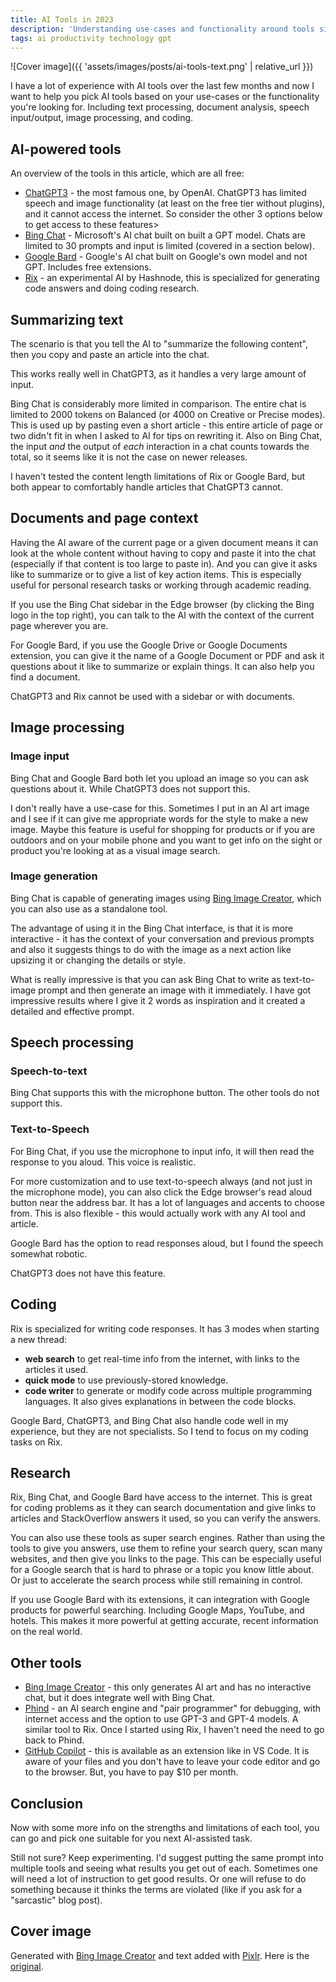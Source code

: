 ```yaml
---
title: AI Tools in 2023
description: 'Understanding use-cases and functionality around tools similar to GPT'
tags: ai productivity technology gpt
---
```


![Cover image]({{ 'assets/images/posts/ai-tools-text.png' | relative_url }})

I have a lot of experience with AI tools over the last few months and now I want to help you pick AI tools based on your use-cases or the functionality you're looking for. Including text processing, document analysis, speech input/output, image processing, and coding.

## AI-powered tools

An overview of the tools in this article, which are all free:

- [ChatGPT3](https://chat.openai.com/) - the most famous one, by OpenAI. ChatGPT3 has limited speech and image functionality (at least on the free tier without plugins), and it cannot access the internet. So consider the other 3 options below to get access to these features>
- [Bing Chat](https://www.bing.com/search?q=Bing+AI&showconv=1&FORM=hpcodx) - Microsoft's AI chat built on built a GPT model. Chats are limited to 30 prompts and input is limited (covered in a section below).
- [Google Bard](https://bard.google.com) - Google's AI chat built on Google's own model and not GPT. Includes free extensions.
- [Rix](https://hashnode.com/rix/) - an experimental AI by Hashnode, this is specialized for generating code answers and doing coding research.


## Summarizing text

The scenario is that you tell the AI to "summarize the following content", then you copy and paste an article into the chat.

This works really well in ChatGPT3, as it handles a very large amount of input.

Bing Chat is considerably more limited in comparison. The entire chat is limited to 2000 tokens on Balanced (or 4000 on Creative or Precise modes). This is used up by pasting even a short article - this entire article of page or two didn't fit in when I asked to AI for tips on rewriting it. Also on Bing Chat, the input _and_ the output of _each_ interaction in a chat counts towards the total, so it seems like it is not the case on newer releases.

I haven't tested the content length limitations of Rix or Google Bard, but both appear to comfortably handle articles that ChatGPT3 cannot.


## Documents and page context

Having the AI aware of the current page or a given document means it can look at the whole content without having to copy and paste it into the chat (especially if that content is too large to paste in). And you can give it asks like to summarize or to give a list of key action items. This is especially useful for personal research tasks or working through academic reading.

If you use the Bing Chat sidebar in the Edge browser (by clicking the Bing logo in the top right), you can talk to the AI with the context of the current page wherever you are.

For Google Bard, if you use the Google Drive or Google Documents extension, you can give it the name of a Google Document or PDF and ask it questions about it like to summarize or explain things. It can also help you find a document.

ChatGPT3 and Rix cannot be used with a sidebar or with documents.

## Image processing

### Image input

Bing Chat and Google Bard both let you upload an image so you can ask questions about it. While ChatGPT3 does not support this.

I don't really have a use-case for this. Sometimes I put in an AI art image and I see if it can give me appropriate words for the style to make a new image. Maybe this feature is useful for shopping for products or if you are outdoors and on your mobile phone and you want to get info on the sight or product you're looking at as a visual image search.

### Image generation

Bing Chat is capable of generating images using [Bing Image Creator][], which you can also use as a standalone tool.

The advantage of using it in the Bing Chat interface, is that it is more interactive - it has the context of your conversation and previous prompts and also it suggests things to do with the image as a next action like upsizing it or changing the details or style.

What is really impressive is that you can ask Bing Chat to write as text-to-image prompt and then generate an image with it immediately. I have got impressive results where I give it 2 words as inspiration and it created a detailed and effective prompt.

## Speech processing

### Speech-to-text

Bing Chat supports this with the microphone button. The other tools do not support this.

### Text-to-Speech

For Bing Chat, if you use the microphone to input info, it will then read the response to you aloud. This voice is realistic.

 For more customization and to use text-to-speech always (and not just in the microphone mode), you can also click the Edge browser's read aloud button near the address bar. It has a lot of languages and accents to choose from. This is also flexible - this would actually work with any AI tool and article.

Google Bard has the option to read responses aloud, but I found the speech somewhat robotic.

ChatGPT3 does not have this feature.

## Coding

Rix is specialized for writing code responses. It has 3 modes when starting a new thread:

- **web search** to get real-time info from the internet, with links to the articles it used.
- **quick mode** to use previously-stored knowledge.
- **code writer** to generate or modify code across multiple programming languages. It also gives explanations in between the code blocks.

Google Bard, ChatGPT3, and Bing Chat also handle code well in my experience, but they are not specialists. So I tend to focus on my coding tasks on Rix.


## Research

Rix, Bing Chat, and Google Bard have access to the internet. This is great for coding problems as it they can search documentation and give links to articles and StackOverflow answers it used, so you can verify the answers.

You can also use these tools as super search engines. Rather than using the tools to give you answers, use them to refine your search query, scan many websites, and then give you links to the page. This can be especially useful for a Google search that is hard to phrase or a topic you know little about. Or just to accelerate the search process while still remaining in control.

If you use Google Bard with its extensions, it can integration with Google products for powerful searching. Including Google Maps, YouTube, and hotels. This makes it more powerful at getting accurate, recent information on the real world.


## Other tools

- [Bing Image Creator][] - this only generates AI art and has no interactive chat, but it does integrate well with Bing Chat.
- [Phind](https://www.phind.com/) - an AI search engine and "pair programmer" for debugging, with internet access and the option to use GPT-3 and GPT-4 models. A similar tool to Rix. Once I started using Rix, I haven't need the need to go back to Phind.
- [GitHub Copilot](https://github.com/features/copilot) - this is available as an extension like in VS Code. It is aware of your files and you don't have to leave your code editor and go to the browser. But, you have to pay $10 per month.


## Conclusion

Now with some more info on the strengths and limitations of each tool, you can go and pick one suitable for you next AI-assisted task.

Still not sure? Keep experimenting. I'd suggest putting the same prompt into multiple tools and seeing what results you get out of each. Sometimes one will need a lot of instruction to get good results. Or one will refuse to do something because it thinks the terms are violated (like if you ask for a "sarcastic" blog post).


## Cover image

Generated with [Bing Image Creator] and text added with [Pixlr](https://pixlr.com/x/#editor). Here is the [original](https://www.bing.com/images/create/horizontal-banner-for-blog-post-on-devto-about-ai/653e968c28fe4b7b87fc1c42bd8eda5a?id=QLslVZgVB4dBniYXnA%2b3Bw%3d%3d&view=detailv2&idpp=genimg&FORM=GCRIDP&ajaxhist=0&ajaxserp=0).

[Bing Image Creator]: https://www.bing.com/images/create
